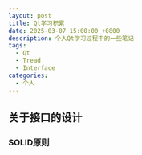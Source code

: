 ```yaml
---
layout: post
title: Qt学习积累
date: 2025-03-07 15:00:00 +0800
description: 个人Qt学习过程中的一些笔记
tags:
  - Qt
  - Tread
  - Interface
categories:
  - 个人
---
```


## 关于接口的设计

### SOLID原则